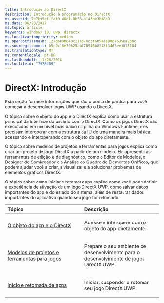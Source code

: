 ```yaml
---
title: Introdução ao DirectX
description: Introdução à programação no DirectX.
ms.assetid: 7e7b95ef-faf9-48e1-8b53-a143be3b08e9
ms.date: 06/23/2017
ms.topic: article
keywords: windows 10, uwp, directx
ms.localizationpriority: medium
ms.openlocfilehash: 127d600b840c21eb78c3f6b98a100b7639ea25bc
ms.sourcegitcommit: b5c9c18e70625ab770946b8243f3465ee1013184
ms.translationtype: MT
ms.contentlocale: pt-BR
ms.lasthandoff: 11/28/2018
ms.locfileid: "7978409"
---
```

# <a name="directx-getting-started"></a>DirectX: Introdução

Esta seção fornece informações que são o ponto de partida para você começar a desenvolver jogos UWP usando o DirectX. 

O tópico sobre o objeto do app e o DirectX explica como usar a estrutura principal da interface do usuário com o DirectX. Como os jogos DirectX são executados em um nível mais baixo na pilha do Windows Runtime, eles precisam interoperar com a estrutura da IU de uma maneira mais básica: acessando e interoperando com o objeto do app diretamente.

O tópico sobre modelos de projetos e ferramentas para jogos explica como criar um projeto de jogo DirectX a partir de um modelo. Ele apresenta as ferramentas de edição e de diagnóstico, como o Editor de Modelos, o Designer de Sombreador e a Análise do Quadro de Elementos Gráficos, que podem ajudar você a criar, a visualizar e a solucionar problemas de elementos gráficos DirectX.

O tópico sobre como iniciar e retomar apps explica como você pode definir a experiência de ativação de um jogo DirectX UWP, como salvar dados importantes do app e do estado do sistema, além de restaurar dados importantes do aplicativo quando seu jogo for retomado.

<table>
<colgroup>
<col width="50%" />
<col width="50%" />
</colgroup>
<thead>
<tr class="header">
<th align="left">Tópico</th>
<th align="left">Descrição</th>
</tr>
</thead>
<tbody>
<tr class="odd">
<td align="left"><p><a href="about-the-uwp-user-interface-and-directx.md">O objeto do app e o DirectX</a></p></td>
<td align="left"><p>Acesse e interopere com o objeto do app diretamente.</p></td>
</tr>
<tr class="even">
<td align="left"><p><a href="prepare-your-dev-environment-for-windows-store-directx-game-development.md">Modelos de projetos e ferramentas para jogos</a></p></td>
<td align="left"><p>Prepare o seu ambiente de desenvolvimento para o desenvolvimento de jogos DirectX UWP.</p></td>
</tr>
<tr class="odd">
<td align="left"><p><a href="launching-and-resuming-apps-directx-and-cpp.md">Início e retomada de apps</a></p></td>
<td align="left"><p>Iniciar, suspender e retomar seu jogo DirectX UWP.</p></td>
</tr>
</tbody>
</table>